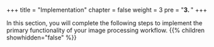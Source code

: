 +++
title = "Implementation"
chapter = false
weight = 3
pre = "<b>3. </b>"
+++

In this section, you will complete the following steps to implement the primary functionality of your image processing workflow.
{{% children showhidden="false" %}}
